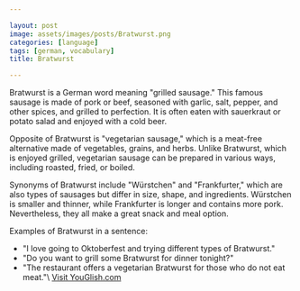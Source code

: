 ```yaml
---

layout: post
image: assets/images/posts/Bratwurst.png
categories: [language]
tags: [german, vocabulary]
title: Bratwurst

---
```


Bratwurst is a German word meaning "grilled sausage." This famous sausage is made of pork or beef, seasoned with garlic, salt, pepper, and other spices, and grilled to perfection. It is often eaten with sauerkraut or potato salad and enjoyed with a cold beer.

Opposite of Bratwurst is "vegetarian sausage," which is a meat-free alternative made of vegetables, grains, and herbs. Unlike Bratwurst, which is enjoyed grilled, vegetarian sausage can be prepared in various ways, including roasted, fried, or boiled.

Synonyms of Bratwurst include "Würstchen" and "Frankfurter," which are also types of sausages but differ in size, shape, and ingredients. Würstchen is smaller and thinner, while Frankfurter is longer and contains more pork. Nevertheless, they all make a great snack and meal option.

Examples of Bratwurst in a sentence:
- "I love going to Oktoberfest and trying different types of Bratwurst."
- "Do you want to grill some Bratwurst for dinner tonight?"
- "The restaurant offers a vegetarian Bratwurst for those who do not eat meat."\ <a id="yg-widget-0" class="youglish-widget" data-query="Bratwurst" data-lang="german" data-components="8412" data-auto-start="0" data-bkg-color="theme_light" data-title="How%20to%20pronounce%20Bratwurst%20in%20German"  rel="nofollow" href="https://youglish.com">Visit YouGlish.com</a><script async src="https://youglish.com/public/emb/widget.js" charset="utf-8"></script>